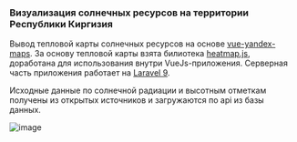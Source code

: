 ### Визуализация солнечных ресурсов на территории Республики Киргизия

Вывод тепловой карты солнечных ресурсов на основе [vue-yandex-maps](https://vue-yandex-maps.github.io/). За основу тепловой карты взята билиотека [heatmap.js](https://www.patrick-wied.at/static/heatmapjs/docs.html), доработана для использования внутри VueJs-приложения. Серверная часть приложения работает на [Laravel 9](https://laravel.com/).

Исходные данные по солнечной радиации и высотным отметкам получены из открытых источников и загружаются по api из базы данных. 

![image](https://user-images.githubusercontent.com/10451213/201472753-0eb4114d-5fe3-41d5-b675-53f6a6934456.png)

